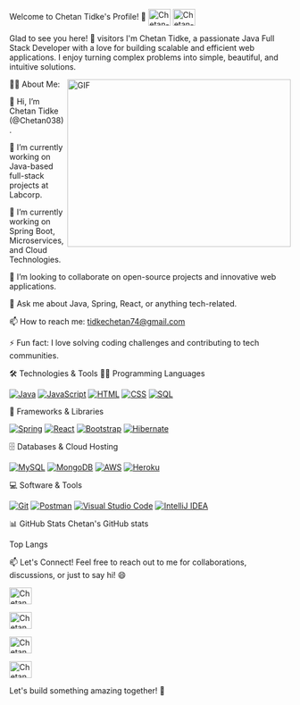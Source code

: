 Welcome to Chetan Tidke's Profile! 👋
<a href="https://www.linkedin.com/in/your-linkedin-profile" target="_blank"><img align="center" src="https://raw.githubusercontent.com/rahuldkjain/github-profile-readme-generator/master/src/images/icons/Social/linked-in-alt.svg" alt="Chetan-Tidke" height="30" width="40" /></a> 
<a href="https://www.instagram.com/your-instagram-handle" target="_blank"><img align="center" src="https://raw.githubusercontent.com/rahuldkjain/github-profile-readme-generator/master/src/images/icons/Social/instagram.svg" alt="Chetan-Tidke" height="30" width="40" /></a>
 

Glad to see you here! 🌟 visitors
I'm Chetan Tidke, a passionate Java Full Stack Developer with a love for building scalable and efficient web applications. I enjoy turning complex problems into simple, beautiful, and intuitive solutions.

<img align="right" alt="GIF" src="https://media.giphy.com/media/L1R1tvI9svkIWwpVYr/giphy.gif" width="400" height="300" />
👨‍💻 About Me:

👋 Hi, I’m Chetan Tidke (@Chetan038).

🔭 I’m currently working on Java-based full-stack projects at Labcorp.

🌱 I’m currently working on Spring Boot, Microservices, and Cloud Technologies.

👯 I’m looking to collaborate on open-source projects and innovative web applications.

💬 Ask me about Java, Spring, React, or anything tech-related.

📫 How to reach me: tidkechetan74@gmail.com

⚡ Fun fact: I love solving coding challenges and contributing to tech communities.

🛠️ Technologies & Tools
👨‍💻 Programming Languages
<p> <a href="#"><img alt="Java" src="https://img.shields.io/badge/Java-007396.svg?logo=java&logoColor=white"></a> <a href="#"><img alt="JavaScript" src="https://img.shields.io/badge/JavaScript-F7DF1E.svg?logo=javascript&logoColor=black"></a> <a href="#"><img alt="HTML" src="https://img.shields.io/badge/HTML-E34F26.svg?logo=html5&logoColor=white"></a> <a href="#"><img alt="CSS" src="https://img.shields.io/badge/CSS-1572B6.svg?logo=css3&logoColor=white"></a> <a href="#"><img alt="SQL" src="https://custom-icon-badges.herokuapp.com/badge/SQL-025E8C.svg?logo=database&logoColor=white"></a> </p>
🧰 Frameworks & Libraries
<p> <a href="#"><img alt="Spring" src="https://img.shields.io/badge/Spring-6DB33F.svg?logo=spring&logoColor=white"></a> <a href="#"><img alt="React" src="https://img.shields.io/badge/React-20232a.svg?logo=react&logoColor=%2361DAFB"></a> <a href="#"><img alt="Bootstrap" src="https://img.shields.io/badge/Bootstrap-7952B3.svg?logo=bootstrap&logoColor=white"></a> <a href="#"><img alt="Hibernate" src="https://img.shields.io/badge/Hibernate-59666C.svg?logo=hibernate&logoColor=white"></a> </p>
🗄️ Databases & Cloud Hosting
<p> <a href="#"><img alt="MySQL" src="https://img.shields.io/badge/MySQL-00f.svg?logo=mysql&logoColor=white"></a> <a href="#"><img alt="MongoDB" src="https://img.shields.io/badge/MongoDB-4ea94b.svg?logo=mongodb&logoColor=white"></a> <a href="#"><img alt="AWS" src="https://img.shields.io/badge/AWS-232F3E.svg?logo=amazon-aws&logoColor=white"></a> <a href="#"><img alt="Heroku" src="https://img.shields.io/badge/Heroku-430098.svg?logo=heroku&logoColor=white"></a> </p>
💻 Software & Tools
<p> <a href="#"><img alt="Git" src="https://img.shields.io/badge/Git-F05033.svg?logo=git&logoColor=white"></a> <a href="#"><img alt="Postman" src="https://img.shields.io/badge/Postman-FF6C37.svg?logo=postman&logoColor=white"></a> <a href="#"><img alt="Visual Studio Code" src="https://img.shields.io/badge/Visual%20Studio%20Code-0078d7.svg?logo=visual-studio-code&logoColor=white"></a> <a href="#"><img alt="IntelliJ IDEA" src="https://img.shields.io/badge/IntelliJ%20IDEA-000000.svg?logo=intellij-idea&logoColor=white"></a> </p>
📊 GitHub Stats
Chetan's GitHub stats

Top Langs

📫 Let's Connect!
Feel free to reach out to me for collaborations, discussions, or just to say hi! 😄

<a href="https://github.com/Chetan038" target="_blank"><img align="center" src="https://raw.githubusercontent.com/rahuldkjain/github-profile-readme-generator/master/src/images/icons/Social/github.svg" alt="Chetan038" height="30" width="40" /></a>
 
<a href="https://leetcode.com/your-leetcode-profile" target="_blank"><img align="center" src="https://raw.githubusercontent.com/rahuldkjain/github-profile-readme-generator/master/src/images/icons/Social/leet-code.svg" alt="Chetan038" height="30" width="40" /></a>
 
<a href="https://stackoverflow.com/users/your-stackoverflow-id" target="_blank"><img align="center" src="https://raw.githubusercontent.com/rahuldkjain/github-profile-readme-generator/master/src/images/icons/Social/stack-overflow.svg" alt="Chetan038" height="30" width="40" /></a>
 
<a href="https://medium.com/@your-medium-handle" target="_blank"><img align="center" src="https://raw.githubusercontent.com/rahuldkjain/github-profile-readme-generator/master/src/images/icons/Social/medium.svg" alt="Chetan038" height="30" width="40" /></a>
 

Let's build something amazing together! 🚀
